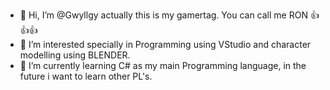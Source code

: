 - 👋 Hi, I’m @Gwyllgy actually this is my gamertag. You can call me RON 👍👍👍
- 👀 I’m interested specially in Programming using VStudio and character modelling using BLENDER.
- 🌱 I’m currently learning C# as my main Programming language, in the future i want to learn other PL's.


<!---
Gwyllgy/Gwyllgy is a ✨ special ✨ repository because its `README.md` (this file) appears on your GitHub profile.
You can click the Preview link to take a look at your changes.
--->
